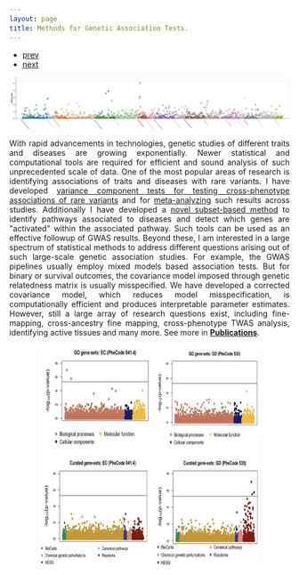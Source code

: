 ```yaml
---
layout: page
title: Methods for Genetic Association Tests.
---
```


<div class="navbar">
  <div class="navbar-inner">
      <ul class="nav">
          <li><a href="rqtlexper_fig1.html">prev</a></li>
          <li><a href="pqtl.html">next</a></li>
      </ul>
  </div>
</div>

 <img src="locuszoom.svg"> 

<p style='text-align: justify;'> 
With rapid advancements in technologies, genetic studies of different traits and diseases are growing exponentially. Newer statistical and computational tools are required for efficient and sound analysis of such unprecedented scale of data. One of the most popular areas of research is identifying associations of traits and diseases with rare variants. I have developed <a href="https://onlinelibrary.wiley.com/doi/abs/10.1002/gepi.22156">variance component tests for testing cross-phenotype associations of rare variants</a> and for <a href="https://onlinelibrary.wiley.com/doi/abs/10.1002/gepi.22248">meta-analyzing</a> such results across studies. Additionally I have developed a <a href="https://www.sciencedirect.com/science/article/pii/S0002929721000586">novel subset-based method</a> to identify pathways associated to diseases and detect which genes are "activated" within the associated pathway. Such tools can be used as an effective followup of GWAS results. Beyond these, I am interested in a large spectrum of statistical methods to address different questions arising out of such large-scale genetic association studies. For example, the GWAS pipelines usually employ mixed models based association tests. But for binary or survival outcomes, the covariance model imposed through genetic relatedness matrix is usually misspecified. We have developed a corrected covariance model, which reduces model misspecification, is computationally efficient and produces interpretable parameter estimates. However, still a large array of research questions exist, including fine-mapping, cross-ancestry fine mapping, cross-phenotype TWAS analysis, identifying active tissues and many more. See more in <a href="https://diptavo.github.io/pages/pubs.html"><b>Publications</b></a>.
 
</p>

<p style="text-align:center;">
 <img src="GAUSS.png" width="400" height="400" class = "center"> 
</p>

